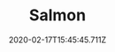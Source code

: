---
templateKey: blog-post
featuredpost: false
date: 2020-02-17T15:45:45.711Z
title: Salmon
description: Swims upstream to lay its eggs.
note: 
sellPrice: 75
featuredimage: /img/Salmon.png
tags:
  - Town
  - Forest
  - 6am – 7pm
  - Fall
  - Any
  - Salmon Dinner
---